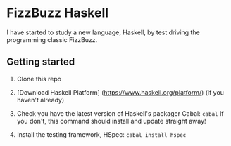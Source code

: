 # FizzBuzz Haskell

I have started to study a new language, Haskell, by test driving the programming classic FizzBuzz.

## Getting started

1. Clone this repo

2. [Download Haskell Platform] (https://www.haskell.org/platform/) (if you haven't already)

3. Check you have the latest version of Haskell's packager Cabal: `cabal`
If you don't, this command should install and update straight away!

4. Install the testing framework, HSpec: `cabal install hspec`
